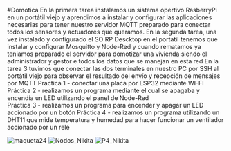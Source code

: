 #Domotica
En la primera tarea instalamos un sistema opertivo RasberryPi en un portátil viejo y aprendimos a instalar y configurar las aplicaciones necesarias para tener nuestro servidor MQTT preparado para conectar todos los sensores y actuadores que queramos.
En la segunda tarea, una vez instalado y configurado el SO RP Descktop en el portatil tenemos que instalar y configurar Mosquitto y Node-Red y cuando rematamos ya teniamos preparado el servidor para domotizar una vivienda siendo el administrador y gestor e todos los datos que se manejan en esta red
En la tarea 3 tuvimos que conectar las dos terminales en nuestro PC por SSH al portátil viejo para observar el resultado del envío y recepción de mensajes por MQTT
Practica 1 - conectar una placa por ESP32 mediante WI-FI
Práctica 2 -  realizamos un programa mediante el cual se apagaba y encendía un LED utilizando el panel de Node-Red  
Práctica 3 - realizamos un programa para encender y apagar un LED accionado por un botón 
Práctica 4 - realizamos un programa utilizando un DHT11 que mide temperatura y humedad para hacer funcionar un ventilador accionado por un relé

![maqueta24](https://github.com/NikitaYurchenkoo/domotica/assets/171035972/5e9771d8-4258-41ad-a394-81ecb4a50a6c)
![Nodos_Nikita](https://github.com/NikitaYurchenkoo/domotica/assets/171035972/1d414250-3440-413e-bc37-9c555a39a6b0)
![P4_Nikita](https://github.com/NikitaYurchenkoo/domotica/assets/171035972/dc5b031e-db1a-4f08-8172-98d4c42280df)
